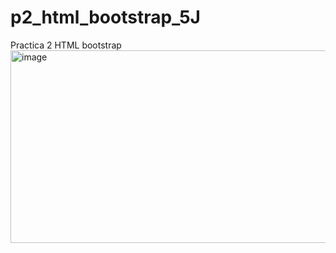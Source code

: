 # p2_html_bootstrap_5J
Practica 2 HTML bootstrap
<img width="837" height="308" alt="image" src="https://github.com/user-attachments/assets/9f1e7240-0894-4d08-a7db-9176fdac3e83" />
